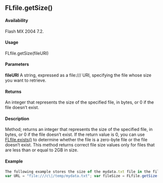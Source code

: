 ## FLfile.getSize()

#### Availability

Flash MX 2004 7.2.

#### Usage

FLfile.getSize(fileURI)

#### Parameters

**fileURI** A string, expressed as a file:/// URI, specifying the file whose size you want to retrieve.

#### Returns

An integer that represents the size of the specified file, in bytes, or 0 if the file doesn’t exist.

#### Description

Method; returns an integer that represents the size of the specified file, in bytes, or 0 if the file doesn’t exist. If the return value is 0, you can use [FLfile.exists()](#!AdobeDocs/developers-animatesdk-docs/master/FLfile_object/FLfile2.md) to determine whether the file is a zero-byte file or the file doesn’t exist.
This method returns correct file size values only for files that are less than or equal to 2GB in size.

#### Example

```javascript
The following example stores the size of the mydata.txt file in the fileSize variable:
var URL = "file:///c\|/temp/mydata.txt"; var fileSize = FLfile.getSize(URL);

```